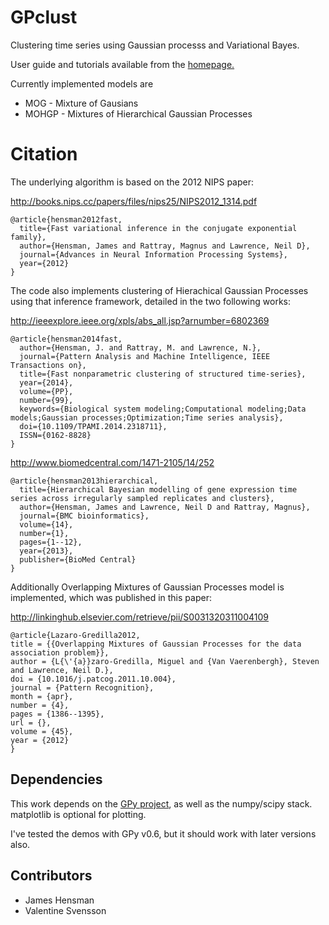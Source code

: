 GPclust
=====

Clustering time series using Gaussian processs and Variational Bayes. 

User guide and tutorials available from the [homepage.](http://staffwww.dcs.sheffield.ac.uk/people/J.Hensman/gpclust.html)

Currently implemented models are

* MOG - Mixture of Gausians
* MOHGP - Mixtures of Hierarchical Gaussian Processes

Citation
========

The underlying algorithm is based on the 2012 NIPS paper:


http://books.nips.cc/papers/files/nips25/NIPS2012_1314.pdf
```TeX
@article{hensman2012fast,
  title={Fast variational inference in the conjugate exponential family},
  author={Hensman, James and Rattray, Magnus and Lawrence, Neil D},
  journal={Advances in Neural Information Processing Systems},
  year={2012}
}
```

The code also implements clustering of Hierachical Gaussian Processes using that inference framework, detailed in the two following works:

http://ieeexplore.ieee.org/xpls/abs_all.jsp?arnumber=6802369
```TeX
@article{hensman2014fast,
  author={Hensman, J. and Rattray, M. and Lawrence, N.},
  journal={Pattern Analysis and Machine Intelligence, IEEE Transactions on},
  title={Fast nonparametric clustering of structured time-series},
  year={2014},
  volume={PP},
  number={99},
  keywords={Biological system modeling;Computational modeling;Data models;Gaussian processes;Optimization;Time series analysis},
  doi={10.1109/TPAMI.2014.2318711},
  ISSN={0162-8828}
}
```

http://www.biomedcentral.com/1471-2105/14/252
```TeX
@article{hensman2013hierarchical,
  title={Hierarchical Bayesian modelling of gene expression time series across irregularly sampled replicates and clusters},
  author={Hensman, James and Lawrence, Neil D and Rattray, Magnus},
  journal={BMC bioinformatics},
  volume={14},
  number={1},
  pages={1--12},
  year={2013},
  publisher={BioMed Central}
}
```


Additionally Overlapping Mixtures of Gaussian Processes model is implemented, which was published in this paper:

http://linkinghub.elsevier.com/retrieve/pii/S0031320311004109
```TeX
@article{Lazaro-Gredilla2012,
title = {{Overlapping Mixtures of Gaussian Processes for the data association problem}},
author = {L{\'{a}}zaro-Gredilla, Miguel and {Van Vaerenbergh}, Steven and Lawrence, Neil D.},
doi = {10.1016/j.patcog.2011.10.004},
journal = {Pattern Recognition},
month = {apr},
number = {4},
pages = {1386--1395},
url = {},
volume = {45},
year = {2012}
}
```


Dependencies
------------

This work depends on the [GPy project](https://github.com/SheffieldML/GPy), as well as the numpy/scipy stack. matplotlib is optional for plotting. 

I've tested the demos with GPy v0.6, but it should work with later versions also. 


Contributors
------------

- James Hensman
- Valentine Svensson
